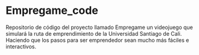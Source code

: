 # Empregame_code
Repositorio de código del proyecto llamado Empregame un videojuego que simulará la ruta de emprendimiento de la Universidad Santiago de Cali. Haciendo que los pasos para ser emprendedor sean mucho más fáciles e interactivos.
